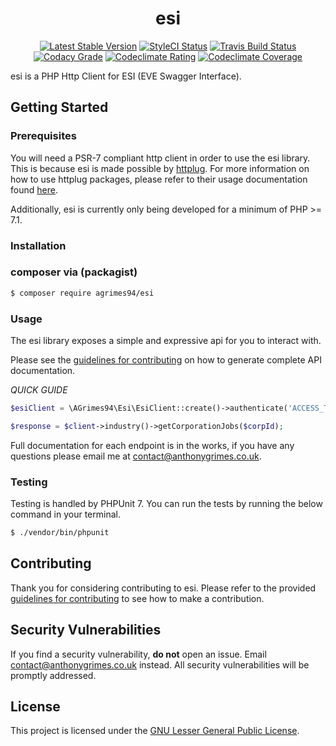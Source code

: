 <h1 align="center">esi</h1>

<p align="center">
<a href="https://packagist.org/packages/aGrimes94/esi"><img src="https://poser.pugx.org/agrimes94/esi/v/stable" alt="Latest Stable Version"></a>
<a href="https://styleci.io/repos/121171717"><img src="https://styleci.io/repos/121171717/shield?branch=master" alt="StyleCI Status"></a>
<a href="https://travis-ci.org/aGrimes94/esi"><img src="https://img.shields.io/travis/aGrimes94/esi.svg" alt="Travis Build Status"></a>
<a href="https://www.codacy.com/"><img src="https://img.shields.io/codacy/grade/256e2b509fea4cab92f39edcf745ba57.svg" alt="Codacy Grade"></a>
<a href="https://codeclimate.com/github/aGrimes94/esi/maintainability"><img src="https://api.codeclimate.com/v1/badges/b955d3eb7b589cf75597/maintainability" alt="Codeclimate Rating"></a>
<a href="https://codeclimate.com/github/aGrimes94/esi/test_coverage"><img src="https://api.codeclimate.com/v1/badges/b955d3eb7b589cf75597/test_coverage" alt="Codeclimate Coverage"></a>
</p>

esi is a PHP Http Client for ESI (EVE Swagger Interface).

## Getting Started

### Prerequisites

You will need a PSR-7 compliant http client in order to use the esi library. This is because esi is made possible by [httplug](http://httplug.io/). For more information on how to use httplug packages, please refer to their usage documentation found [here](http://docs.php-http.org/en/latest/httplug/usage.html). 

Additionally, esi is currently only being developed for a minimum of PHP >= 7.1.

### Installation

### composer via (packagist)

```bash
$ composer require agrimes94/esi 
```

### Usage

The esi library exposes a simple and expressive api for you to interact with.

Please see the [guidelines for contributing](CONTRIBUTING.md) on how to generate complete API documentation.

*QUICK GUIDE*

``` php
$esiClient = \AGrimes94\Esi\EsiClient::create()->authenticate('ACCESS_TOKEN');

$response = $client->industry()->getCorporationJobs($corpId);
```

Full documentation for each endpoint is in the works, if you have any questions please email me at [contact@anthonygrimes.co.uk](mailto:contact@anthonygrimes.co.uk).

### Testing

Testing is handled by PHPUnit 7. You can run the tests by running the below command in your terminal.

```bash
$ ./vendor/bin/phpunit
```

## Contributing

Thank you for considering contributing to esi. Please refer to the provided [guidelines for contributing](CONTRIBUTING.md) to see how to make a contribution.

## Security Vulnerabilities

If you find a security vulnerability, **do not** open an issue. Email [contact@anthonygrimes.co.uk](mailto:contact@anthonygrimes.co.uk) instead. All security vulnerabilities will be promptly addressed.

## License

This project is licensed under the [GNU Lesser General Public License](https://www.gnu.org/licenses/lgpl-3.0.en.html).
